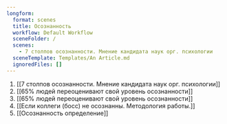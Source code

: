 ```yaml
---
longform:
  format: scenes
  title: Осознанность
  workflow: Default Workflow
  sceneFolder: /
  scenes:
    - 7 столпов осознанности. Мнение кандидата наук орг. психологии
  sceneTemplate: Templates/An Article.md
  ignoredFiles: []
---
```

1. [[7 столпов осознанности. Мнение кандидата наук орг. психологии]]
2. [[65% людей переоценивают свой уровень осознанности]]
3. [[65% людей переоценивают свой уровень осознанности]]
4. [[Если коллеги (босс) не осознанны. Методология работы.]]
5. [[Осознанность определение]]